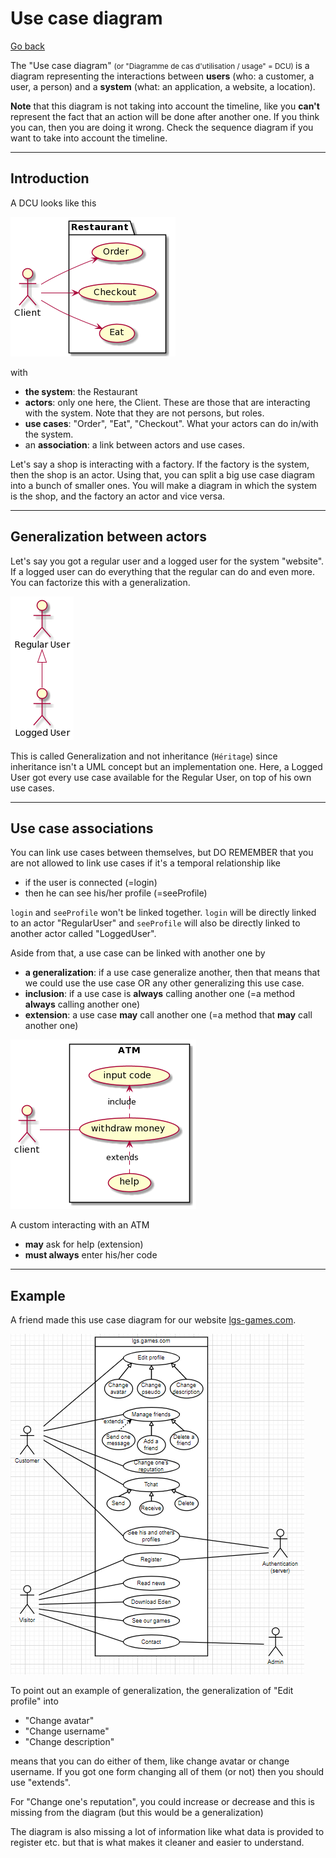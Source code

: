 # Use case diagram

[Go back](../index.md)

The "Use case diagram" <small> (or "Diagramme de cas d'utilisation / usage" = DCU) </small> is a diagram representing the interactions between **users** (who: a customer, a user, a person) and a **system** (what: an application, a website, a location).

**Note** that this diagram is not taking into account the timeline, like you **can't** represent the fact that an action will be done after another one. If you think you can, then you are doing it wrong. Check the sequence diagram if you want to take into account the timeline.

<hr class="sr">

## Introduction

A DCU looks like this

![DCU example](images/LOyn2iCm34LdznGYUuQcUmcOpeL23o1irJ5nxIBBK-ZTgq02pI3ulFVv86F6AiZItkbaJAANW1JW62O17vcSn9BLe9F2O5EaB80LWh8FkXa3mODqeZ6gMHIRLibX9UZkx8cxjVwqvuEn4xcvDDdaS90ttFb5-LSlGDzVjv4z3tzvxOsKlNxn0m00.png)

with

* **the system**: the Restaurant
* **actors**: only one here, the Client. These are those that are interacting with the system. Note that they are not persons, but roles.
* **use cases**: "Order", "Eat", "Checkout". What your actors can do in/with the system.
* an **association**: a link between actors and use cases.

Let's say a shop is interacting with a factory. If the factory is the system, then the shop is an actor. Using that, you can split a big use case diagram into a bunch of smaller ones. You will make a diagram in which the system is the shop, and the factory an actor and vice versa.

<hr class="sr">

## Generalization between actors

Let's say you got a regular user and a logged user for the system "website". If a logged user can do everything that the regular can do and even more. You can factorize this with a generalization.

![Generalization example](images/u-HqA2v9B2efpStXukIqyibFJqzDKGWjJYsoKaWiLd1CoStC0qa4fQQNvYGMGMLiQdHruN8EgNafGEq0.png)

This is called Generalization and not inheritance (``Héritage``) since inheritance isn't a UML concept but an implementation one. Here, a Logged User got every use case available for the Regular User, on top of his own use cases.

<hr class="sr">

## Use case associations

You can link use cases between themselves, but DO REMEMBER that you are not allowed to link use cases if it's a temporal relationship like

* if the user is connected (=login)
* then he can see his/her profile (=seeProfile)

``login`` and ``seeProfile`` won't be linked together. ``login`` will be directly linked to an actor "RegularUser" and ``seeProfile`` will also be directly linked to another actor called "LoggedUser".

Aside from that, a use case can be linked with another one by

* **a generalization**: if a use case generalize another,  then that means that we could use the use case OR any other generalizing this use case.
* **inclusion**: if a use case is **always** calling another one (=a method **always** calling another one)
* **extension**: a use case **may** call another one (=a method that **may** call another one)

![ATM example](images/NOyn3eCm34Ndz1H_X84UWA6Y1-ZKNi1AN8W82Gf655MzUqsHEZ1OilzxbcLZcaaeopo4ap61dm99oBxj.png)

A custom interacting with an ATM

* **may** ask for help (extension)
* **must always** enter his/her code

<hr class="sr">

## Example

A friend made this use case diagram for our website [lgs-games.com](https://lgs-games.com/).

![example](images/unknown.png)

To point out an example of generalization, the generalization of "Edit profile" into

* "Change avatar"
* "Change username"
* "Change description"

means that you can do either of them, like change avatar or change username. If you got one form changing all of them (or not) then you should use "extends".

For "Change one's reputation", you could increase or decrease and this is missing from the diagram (but this would be a generalization)

The diagram is also missing a lot of information like what data is provided to register etc. but that is what makes it cleaner and easier to understand.